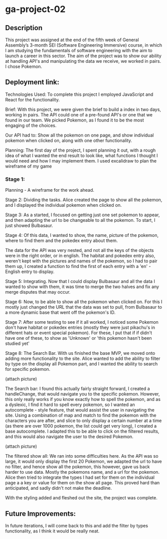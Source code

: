 # ga-project-02

## Description

This project was assigned at the end of the fifth week of General Assembly’s 3-month SEI (Software Engineering Immersive) course, in which I am studying the fundamentals of software engineering with the aim to launch a career in this sector. The aim of the project was to show our ability at handling API's and manipulating the data we receive, we worked in pairs. I chose Pokemon.

## Deployment link:

Technologies Used: To complete this project I employed JavaScript and React for the functionality.

Brief: With this project, we were given the brief to build a index in two days, working in pairs. The API could one of a pre-found API's or one that we found in our team. We picked Pokemon, as I found it to be the most engaging of the choices.

Our API had to: Show all the pokemon on one page, and show individual pokemon when clicked on, along with one other functionality.

Planning: The first day of the project, I spent planning it out, with a rough idea of what I wanted the end result to look like, what functions I thought I would need and how I may implement them. I used excalidraw to plan the wireframe of my game

<picture>

### Stage 1:
Planning - A wireframe for the work ahead.

<picture>

Stage 2: Dividing the tasks. Alice created the page to show all the pokemon, and I displayed the individual pokemon when clicked on.

Stage 3: As a started, I focused on getting just one set pokemon to appear, and then adapting the url to be changeable to all the pokemon. To start, I just showed Bulbasaur. 

<picture>

Stage 4: Of this data, I wanted to show, the name, picture of the pokemon, where to find them and the pokedex entry about them.

<picture>

The data for the API was very nested, and not all the keys of the objects were in the right order, or in english. The habitat and pokedex entry also, weren't kept with the pictures and names of the pokemon, so I had to pair them up, I created a function to find the first of each entry with a 'en' - English entry to display.

Stage 5: Integrating. Now that I could display Bulbasaur and all the data I wanted to show with them, it was time to merge the two halves and fix any merge disputes that may occur.

Stage 6: Now, to be able to show all the pokemon when clicked on. For this I mostly just changed the URL that the data was set to pull, from Bulbasaur to a more dynamic base that went off the pokemon's ID.

Stage 7: After some testing to see if it all worked, I noticed some Pokemon don't have habitat or pokedex entries (mostly they were just pikachu's in different hats or event special pokemon). For these, I put that if if didn't have one of these, to show as 'Unknown' or 'this pokemon hasn't been studied yet'

Stage 8: The Search Bar. With us finished the base MVP, we moved onto adding more functionality to the site. Alice wanted to add the ability to filter by type on the display all Pokemon part, and I wanted the ability to search for specific pokemon.

(attach picture)

The Search bar: I found this actually fairly straight forward, I created a handleChange, that would navigate you to the specific pokemon. However, this only really works if you know exactly how to spell the pokemon, and as a dyslexic, I find it hard to spell every pokemon, so I wanted an autocomplete - style feature, that would assist the user in navigating the site. Using a combination of map and match to find the pokemon with the characters you are after, and slice to only display a certain number at a time (as there are over 1000 pokemon, the list could get very long), I created a base autocomplete. I adapted this to be able to click on the filtered results, and this would also navigate the user to the desired Pokemon.

(attach picture)

The filtered show all: We ran into some difficulties here. As the API was so large, it would only display the first 20 Pokemon, we adapted the url to have no filter, and hence show all the pokemon, this however, gave us back harder to use data. Mostly the pokemons name, and a url for the pokemon. Alice then tried to integrate the types I had set for them on the individual page a a key or value for them on the show all page. This proved hard than anticipated, and sadly didn't not make the deadline.

With the styling added and fleshed out the site, the project was complete.


## Future Improvements:
In future iterations, I will come back to this and add the filter by types functionality, as I think it would be really neat.
